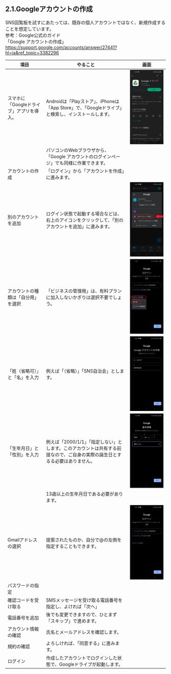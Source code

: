## 2.1.Googleアカウントの作成
SNS回覧板を試すにあたっては、既存の個人アカウントではなく、新規作成することを想定しています。  
参考：Google公式のガイド  
「Google アカウントの作成」  
https://support.google.com/accounts/answer/27441?hl=ja&ref_topic=3382296

|項目|やること|画面|
|---|---|---|
|スマホに「Googleドライブ」アプリを導入。|Androidは「Playストア」、iPhoneは「App Store」で、「Googleドライブ」と検索し、インストールします。|<img src="images/2_1_images/2_1_01.jpg" alt="image">|
||パソコンのWebブラウザから、「Google アカウントのログインページ」でも同様に作業できます。||
|アカウントの作成|「ログイン」から「アカウントを作成」に進みます。||
|別のアカウントを追加|ログイン状態で起動する場合などは、右上のアイコンをクリックして、「別のアカウントを追加」に進みます。|<img src="images/2_1_images/2_1_04.jpg" alt="image">|
|アカウントの種類は「自分用」を選択|「ビジネスの管理用」は、有料プランに加入しないかぎりは選択不要でしょう。|<img src="images/2_1_images/2_1_05.jpg" alt="image">|
|「姓（省略可）」と「名」を入力|例えば「（省略）」「SNS自治会」とします。|<img src="images/2_1_images/2_1_06.jpg" alt="image">|
|「生年月日」と「性別」を入力|例えば「2000/1/1」「指定しない」とします。このアカウントは共有する前提なので、ご自身の実際の誕生日とするる必要はありません。|<img src="images/2_1_images/2_1_07.jpg" alt="image">|
||13歳以上の生年月日である必要があります。||
|Gmailアドレスの選択|提案されたものか、自分で@の左側を指定することもできます。|<img src="images/2_1_images/2_1_09.jpg" alt="image">|
|パスワードの指定|||
|確認コードを受け取る|SMSメッセージを受け取る電話番号を指定し、よければ「次へ」||
|電話番号を追加|後でも変更できますので、ひとまず「スキップ」で進めます。||
|アカウント情報の確認|氏名とメールアドレスを確認します。||
|規約の確認|よろしければ、「同意する」に進みます。||
|ログイン|作成したアカウントでログインした状態で、Googleドライブが起動します。||
